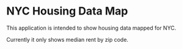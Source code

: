 NYC Housing Data Map
====================

This application is intended to show housing data mapped for NYC.

Currently it only shows median rent by zip code.

